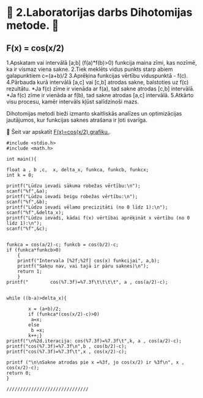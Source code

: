 # :bat: 2.Laboratorijas darbs Dihotomijas metode. :bat:
## F(x) = cos(x/2)   
1.Apskatam vai intervālā [a;b] (f(a)*f(b)>0) funkcija maina zīmi, kas nozīmē, ka ir vismaz viena sakne.
2.Tiek meklēts vidus punkts starp abiem galapunktiem c=(a+b)/2
3.Aprēķina funkcijas vērtību viduspunktā - f(c).
4.Pārbauda kurā intervālā [a,c] vai [c,b] atrodas sakne, balstoties uz f(c) rezultātu.
*Ja f(c) zīme ir vienāda ar f(a), tad sakne atrodas [c,b] intervālā.
*Ja f(c) zīme ir vienāda ar f(b), tad sakne atrodas [a,c] intervālā.
5.Atkārto visu procesu, kamēr intervāls kļūst salīdzinoši mazs.

Dihotomijas metodi bieži izmanto skaitliskās analīzes un optimizācijas jautājumos, kur funkcijas saknes atrašana ir ļoti svarīga.

:paperclip: Šeit var apskatīt [F(x)=cos(x/2) grafiku.](https://pages.github.com/).


```
#include <stdio.h>
#include <math.h>

int main(){

float a , b ,c,  x, delta_x, funkca, funkcb, funkcx;
int k = 0; 

printf("Lūdzu ievadi sākuma robežas vērtību:\n");
scanf("%f",&a);
printf("Lūdzu ievadi beigu robežas vērtību:\n");
scanf("%f",&b);
printf("Lūdzu ievadi vēlamo precizitāti (no 0 līdz 1):\n");
scanf("%f",&delta_x);
printf("Lūdzu ievadi, kādai f(x) vērtībai aprēķināt x vērtību (no 0 līdz 1):\n");
scanf("%f",&c);


funkca = cos(a/2)-c; funkcb = cos(b/2)-c;
if (funkca*funkcb>0)
    {
    printf("Intervala [%2f;%2f] cos(x) funkcijai", a,b);
    printf("Sakņu nav, vai tajā ir pāru saknes)\n");
    return 1;
    }
printf("        cos(%7.3f)=%7.3f\t\t\t\t", a , cos(a/2)-c);

    
while ((b-a)>delta_x){
       
        x = (a+b)/2;
        if (funkca*(cos(x/2)-c)>0)
         a=x;
        else
         b =x;
        k++;}
printf("\n%2d.iteracija: cos(%7.3f)=%7.3f\t",k, a , cos(a/2)-c);
printf("cos(%7.3f)=%7.3f\n",b , cos(b/2)-c);
printf("cos(%7.3f)=%7.3f\t",x , cos(x/2)-c);

printf ("\n\nSakne atrodas pie x =%3f, jo cos(x/2) ir %3f\n", x , cos(x/2)-c);
return 0;
}

//////////////////////////////

```